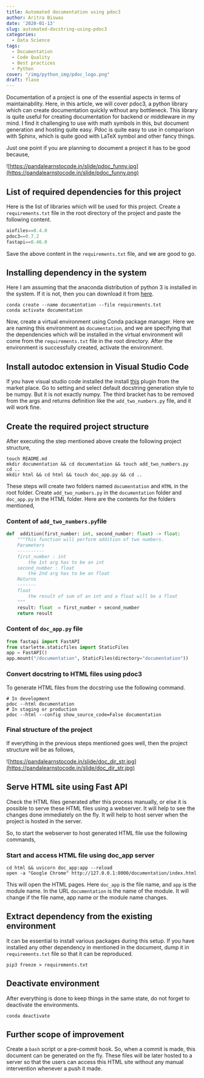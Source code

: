 ```yaml
---
title: Automated documentation using pdoc3
author: Aritra Biswas
date: '2020-01-13'
slug: automated-docstring-using-pdoc3
categories:
  - Data Science
tags:
  - Documentation
  - Code Quality
  - Best practices
  - Python
cover: "/img/python_img/pdoc_logo.png"
draft: flase
---
```


Documentation of a project is one of the essential aspects in terms of maintainability. Here, in this article, we will cover pdoc3, a python library which can create documentation quickly without any bottleneck. This library is quite useful for creating documentation for backend or middleware in my mind. I find it challenging to use with math symbols in this, but document generation and hosting quite easy. Pdoc is quite easy to use in comparison with Sphinx, which is quite good with LaTeX symbol and other fancy things.

<!--more-->

Just one point if you are planning to document a project it has to be good because,

![https://pandalearnstocode.in/slide/pdoc_funny.jpg](https://pandalearnstocode.in/slide/pdoc_funny.png)


## List of required dependencies for this project

Here is the list of libraries which will be used for this project. Create a `requirements.txt` file in the root directory of the project and paste the following content.

```python
aiofiles==0.4.0
pdoc3==0.7.2
fastapi==0.46.0
```
Save the above content in the `requirements.txt` file, and we are good to go.

## Installing dependency in the system

Here I am assuming that the anaconda distribution of python 3 is installed in the system. If it is not, then you can download it from [here]([https://www.anaconda.com/distribution/](https://www.anaconda.com/distribution/)). 

```shell
conda create --name documentation --file requirements.txt
conda activate documentation
```
Now, create a virtual environment using Conda package manager. Here we are naming this environment as `documentation`, and we are specifying that the dependencies which will be installed in the virtual environment will come from the `requirements.txt` file in the root directory. After the environment is successfully created, activate the environment.

## Install autodoc extension in Visual Studio Code

If you have visual studio code installed the install [this]([https://marketplace.visualstudio.com/items?itemName=njpwerner.autodocstring](https://marketplace.visualstudio.com/items?itemName=njpwerner.autodocstring))  plugin from the market place. Go to setting and select default docstring generation style to be numpy. But it is not exactly numpy. The third bracket has to be removed from the args and returns definition like the `add_two_numbers.py` file, and it will work fine.

## Create the required project structure

After executing the step mentioned above create the following project structure,

```shell
touch README.md
mkdir documentation && cd documentation && touch add_two_numbers.py
cd ..
mkdir html && cd html && touch doc_app.py && cd ..
```

These steps will create two folders named `documentation` and `HTML` in the root folder. Create `add_two_numbers.py` in the  `documentation` folder and `doc_app.py` in the HTML folder. Here are the contents for the folders mentioned,

### Content of `add_two_numbers.py`file

```python
def  addition(first_number: int, second_number: float) -> float:
	"""This function will perform addition of two numbers.
	Parameters
	----------
	first_number : int
		the 1st arg has to be an int
	second_number : float
		the 2nd arg has to be an float
	Returns
	-------
	float
		the result of sum of an int and a float will be a float
	"""
	result: float  = first_number + second_number
	return result
```

### Content of `doc_app.py` file

```python
from fastapi import FastAPI
from starlette.staticfiles import StaticFiles
app = FastAPI()
app.mount("/documentation", StaticFiles(directory="documentation"))
```

### Convert docstring to HTML files using pdoc3

To generate HTML files from the docstring use the following command.

```shell
# In development
pdoc --html documentation
# In staging or production
pdoc --html --config show_source_code=False documentation
```
### Final structure of the project

If everything in the previous steps mentioned goes well, then the project structure will be as follows,

![https://pandalearnstocode.in/slide/doc_dir_str.jpg](https://pandalearnstocode.in/slide/doc_dir_str.jpg)  

## Serve HTML site using Fast API

Check the HTML files generated after this process manually, or else it is possible to serve these HTML files using a webserver. It will help to see the changes done immediately on the fly. It will help to host server when the project is hosted in the server.

So, to start the webserver to host generated HTML file use the following commands,

### Start and access HTML file using doc_app server

```shell
cd html && uvicorn doc_app:app --reload
open -a "Google Chrome" http://127.0.0.1:8000/documentation/index.html
```
This will open the HTML pages. Here `doc_app` is the file name, and `app` is the module name. In the URL `documentation` is the name of the module. It will change if the file name, app name or the module name changes.

## Extract dependency from the existing environment

It can be essential to install various packages during this setup. If you have installed any other dependency in mentioned in the document, dump it in `requirements.txt` file so that it can be reproduced.

```shell
pip3 freeze > requirements.txt
```

## Deactivate environment

After everything is done to keep things in the same state, do not forget to deactivate the environments.

```shell
conda deactivate
```

## Further scope of improvement

Create a `bash` script or a pre-commit hook. So, when a commit is made, this document can be generated on the fly. These files will be later hosted to a server so that the users can access this HTML site without any manual intervention whenever a push it made.